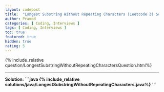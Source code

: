 ```yaml
---
layout: codepost
title:  "Longest Substring Without Repeating Characters (Leetcode 3) Solution - Top Google, Amazon Interview Question"
author: Pramod
categories: [ Coding, Interviews ]
tags: [ Coding, Interviews ]
toc: true
featured: true
hidden: true
rating: 5
---
```


{% include_relative question/LongestSubstringWithoutRepeatingCharactersQuestion.html%}

<hr>
<b>Solution:<b>
```java
{% include_relative solutions/java/LongestSubstringWithoutRepeatingCharacters.java%}
```
